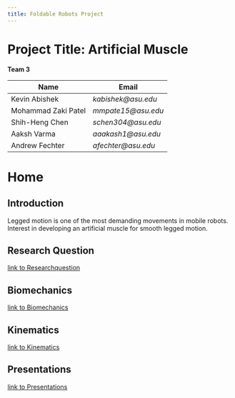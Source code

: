 ```yaml
---
title: Foldable Robots Project 
---
```


# Project Title: Artificial Muscle
**Team 3**

|    Name                                |    Email    |
| -----------                            | ----------- |
| Kevin Abishek                          | _kabishek@asu.edu_|
| Mohammad Zaki Patel                    |_mmpate15@asu.edu_ |
|  Shih-Heng Chen                        |_schen304@asu.edu_ |
| Aaksh Varma                            | _aaakash1@asu.edu_|
| Andrew Fechter                         | _afechter@asu.edu_|

# Home

## Introduction
Legged motion is one of the most demanding movements in mobile robots. Interest in developing an artificial muscle for smooth legged motion.

## Research Question

[link to Researchquestion](/Researchquestion.md)

## Biomechanics
[link to Biomechanics](/Biomechanics.md)

## Kinematics
[link to Kinematics](/Kinematics.md)

## Presentations
[link to Presentations](/Presentations.md)
